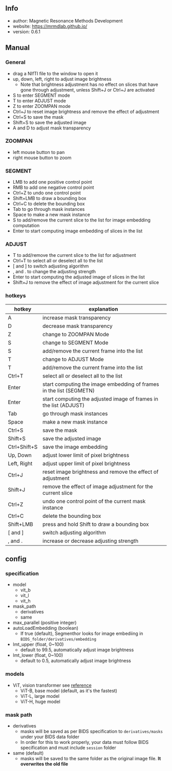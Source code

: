 ## Info
- author: Magnetic Resonance Methods Development
- website: https://mrmdlab.github.io/
- version: 0.6.1

## Manual
### General
- drag a NIfTI file to the window to open it
- up, down, left, right to adjust image brightness
    - Note that brightness adjustment has no effect on slices that have gone through adjustment, unless Shift+J or Ctrl+J are activated
- S to enter SEGMENT mode
- T to enter ADJUST mode
- Z to enter ZOOMPAN mode
- Ctrl+J to reset image brightness and remove the effect of adjustment
- Ctrl+S to save the mask
- Shift+S to save the adjusted image
- A and D to adjust mask transparency

### ZOOMPAN
- left mouse button to pan
- right mouse button to zoom

### SEGMENT
- LMB to add one positive control point
- RMB to add one negative control point
- Ctrl+Z to undo one control point
- Shift+LMB to draw a bounding box
- Ctrl+C to delete the bounding box
- Tab to go through mask instances
- Space to make a new mask instance
- S to add/remove the current slice to the list for image embedding computation
- Enter to start computing image embedding of slices in the list

### ADJUST
- T to add/remove the current slice to the list for adjustment
- Ctrl+T to select all or deselect all to the list
- [ and ] to switch adjusting algorithm
- , and . to change the adjusting strength 
- Enter to start computing the adjusted image of slices in the list
- Shift+J to remove the effect of image adjustment for the current slice

### hotkeys
| hotkey       | explanation                                                         |
| ------------ | ------------------------------------------------------------------- |
| A            | increase mask transparency                                          |
| D            | decrease mask transparency                                          |
| Z            | change to ZOOMPAN Mode                                              |
| S            | change to SEGMENT Mode                                              |
| S            | add/remove the current frame into the list                          |
| T            | change to ADJUST Mode                                               |
| T            | add/remove the current frame into the list                          |
| Ctrl+T       | select all or deselect all to the list                              |
| Enter        | start computing the image embedding of frames in the list (SEGMETN) |
| Enter        | start computing the adjusted image of frames in the list (ADJUST)   |
| Tab          | go through mask instances                                           |
| Space        | make a new mask instance                                            |
| Ctrl+S       | save the mask                                                       |
| Shift+S      | save the adjusted image                                             |
| Ctrl+Shift+S | save the image embedding                                            |
| Up, Down     | adjust lower limit of pixel brightness                              |
| Left, Right  | adjust upper limit of pixel brightness                              |
| Ctrl+J       | reset image brightness and remove the effect of adjustment          |
| Shift+J      | remove the effect of image adjustment for the current slice         |
| Ctrl+Z       | undo one control point of the current mask instance                 |
| Ctrl+C       | delete the bounding box                                             |
| Shift+LMB    | press and hold Shift to draw a bounding box                         |
| [ and ]      | switch adjusting algorithm                                          |
| , and .      | increase or decrease adjusting strength                             |
## config
### specification
- model
    - vit_b
    - vit_l
    - vit_h
- mask_path
    - derivatives
    - same
- max_parallel (positive integer)
- autoLoadEmbedding (boolean)
    - If true (default), Segmenthor looks for image embediing in `BIDS_folder/derivatives/embedding`
- lmt_upper (float, 0~100)
    - default to 99.5, automatically adjust image brightness
- lmt_lower (float, 0~100)
    - default to 0.5, automatically adjust image brightness

### models
- ViT, vision transformer see [reference](http://arxiv.org/abs/2010.11929)
    - ViT-B, base model (default, as it's the fastest)
    - ViT-L, large model
    - ViT-H, huge model

### mask path
- derivatives
    - masks will be saved as per BIDS specification to `derivatives/masks` under your BIDS data folder
    - In order for this to work properly, your data must follow BIDS specification and must include `session` folder
- same (default)
    - masks will be saved to the same folder as the original image file. **It overwrites the old file**